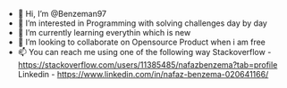 - 👋 Hi, I’m @Benzeman97
- 👀 I’m interested in Programming with solving challenges day by day
- 🌱 I’m currently learning everythin which is new
- 💞️ I’m looking to collaborate on Opensource Product when i am free
- 📫 You can reach me using one of the following way
 Stackoverflow - https://stackoverflow.com/users/11385485/nafazbenzema?tab=profile
 Linkedin - https://www.linkedin.com/in/nafaz-benzema-020641166/

<!---
Benzeman97/Benzeman97 is a ✨ special ✨ repository because its `README.md` (this file) appears on your GitHub profile.
You can click the Preview link to take a look at your changes.
--->
